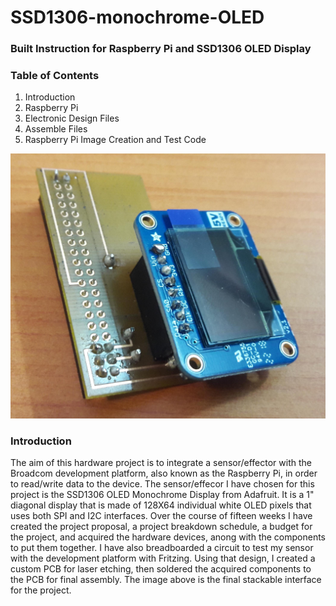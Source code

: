 # SSD1306-monochrome-OLED

### Built Instruction for Raspberry Pi and SSD1306 OLED Display

### Table of Contents
1. Introduction
2. Raspberry Pi 
3. Electronic Design Files
4. Assemble Files
5. Raspberry Pi Image Creation and Test Code

![Stackable](<stackable.jpg>)

### Introduction
The aim of this hardware project is to integrate a sensor/effector with the Broadcom development platform, also known as the Raspberry Pi, in order to read/write data to the device. The sensor/effecor I have chosen for this project is the SSD1306 OLED Monochrome Display from Adafruit. It is a 1" diagonal display that is made of 128X64 individual white OLED pixels that uses both SPI and I2C interfaces. Over the course of fifteen weeks I have created the project proposal, a project breakdown schedule, a budget for the project, and acquired the hardware devices, anong with the components to put them together. I have also breadboarded a circuit to test my sensor with the development platform with Fritzing. Using that design, I created a custom PCB for laser etching, then soldered the acquired components to the PCB for final assembly. The image above is the final stackable interface for the project. 

